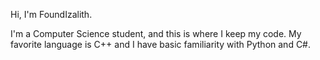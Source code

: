 Hi, I'm FoundIzalith. 

I'm a Computer Science student, and this is where I keep my code. My favorite language is C++ and I have basic familiarity with Python and C#. 

<!--
[![Eva's GitHub stats](https://github-readme-stats.vercel.app/api?username=foundizalith)](https://github.com/anuraghazra/github-readme-stats)

[![Top Langs](https://github-readme-stats.vercel.app/api/top-langs/?username=foundizalith)](https://github.com/anuraghazra/github-readme-stats)
-->
